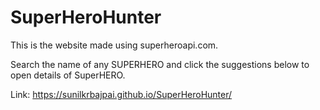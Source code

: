 # SuperHeroHunter
This is the website made using superheroapi.com.

Search the name of any SUPERHERO and click the suggestions below to open details of SuperHERO.

Link: https://sunilkrbajpai.github.io/SuperHeroHunter/
